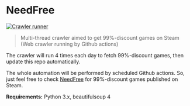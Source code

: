 ﻿# NeedFree

[![Crawler runner](https://github.com/InJeCTrL/NeedFree/actions/workflows/python-app.yml/badge.svg?branch=master)](https://github.com/InJeCTrL/NeedFree/actions/workflows/python-app.yml)

> Multi-thread crawler aimed to get 99%-discount games on Steam (Web crawler running by Github actions)

The crawler will run 4 times each day to fetch 99%-discount games, then update this repo automatically.

The whole automation will be performed by scheduled Github actions. So, just feel free to check [NeedFree](https://igor2i.github.io/Need99/) for 99%-discount games published on Steam.

**Requirements:**
Python 3.x, beautifulsoup 4
